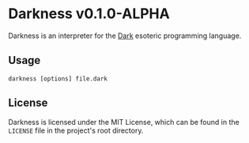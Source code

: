 # Darkness v0.1.0-ALPHA

Darkness is an interpreter for the <a href="http://esolangs.org/wiki/Dark">Dark</a> esoteric programming language.

## Usage

`darkness [options] file.dark`

## License

Darkness is licensed under the MIT License, which can be found in the `LICENSE` file in the project's root directory.
